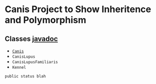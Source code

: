 # Canis Project to Show Inheritence and Polymorphism

## Classes [javadoc](doc/index.html)

* [`Canis`](src/edu/cnm/deepdive/taxonomy/Canis.java)
* `CanisLupus`
* `CanisLupusFamiliaris`
* `Kennel`



```
public status blah
```
